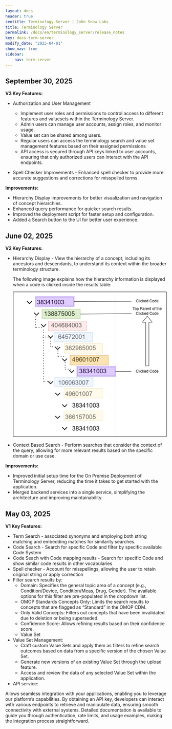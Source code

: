 ```yaml
---
layout: docs
header: true
seotitle: Terminology Server | John Snow Labs
title: Terminology Server 
permalink: /docs/en/terminology_server/release_notes
key: docs-term-server
modify_date: "2025-04-01"
show_nav: true
sidebar:
    nav: term-server
---
```

## September 30, 2025
**V3 Key Features:**

* Authorization and User Management 
    - Implement user roles and permissions to control access to different features and valuesets within the Terminology Server.
    - Admin users can manage user accounts, assign roles, and monitor usage.
    - Value set can be shared among users.
    - Regular users can access the terminology search and value set management features based on their assigned permissions
    - API access is secured through API keys linked to user accounts, ensuring that only authorized users can interact with the API endpoints.

* Spell Checker Improvements - Enhanced spell checker to provide more accurate suggestions and corrections for misspelled terms.

**Improvements:**

* Hierarchy Display improvements for better visualization and navigation of concept hierarchies.
* Enhanced query performance for quicker search results.
* Improved the deployment script for faster setup and configuration.
* Added a Search button to the UI for better user experience.

## June 02, 2025

**V2 Key Features:**

* Hierarchy Display - View the hierarchy of a concept, including its ancestors and descendants, to understand its context within the broader terminology structure.

  The following image explains how the hierarchy information is displayed when a code is clicked inside the results table:

  ![Screenshot of hierarchy](/assets/images/term_server/CodeHierarchy.png)
  
* Context Based Search - Perform searches that consider the context of the query, allowing for more relevant results based on the specific domain or use case.

**Improvements:** 
* Improved initial setup time for the On Premise Deployment of Terminology Server, reducing the time it takes to get started with the application.
* Merged backend services into a single service, simplifying the architecture and improving maintainability.


## May 03, 2025

**V1 Key Features:**
* Term Search - associated synonyms and employing both string matching and embedding matches for similarity searches.
* Code Search - Search for specific Code and filter by specific available Code System
* Code Seach with Code mapping results - Search for specific Code and show similar code results in other vocabularies 
* Spell checker - Account for misspellings, allowing the user to retain original string or apply correction
* Filter search results by:
    *  Domain: Specifies the general topic area of a concept (e.g., Condition/Device, Condition/Meas, Drug, Gender). The available options for this filter are pre-populated in the dropdown list.
    *  OMOP Standards Concepts Only: Limits the search results to concepts that are flagged as “Standard” in the OMOP CDM.
    *  Only Valid Concepts: Filters out concepts that have been invalidated due to deletion or being superseded.
    *  Confidence Score: Allows refining results based on their confidence score.
    *  Value Set
*  Value Set Management:
    * Craft custom Value Sets and apply them as filters to refine search outcomes based on data from a specific version of the chosen Value Set.
    * Generate new versions of an existing Value Set through the upload feature.
    * Access and review the data of any selected Value Set within the application.
*  API service: 

Allows seamless integration with your applications, enabling you to leverage our platform’s capabilities. By obtaining an API key, developers can interact with various endpoints to retrieve and manipulate data, ensuring smooth connectivity with external systems. Detailed documentation is available to guide you through authentication, rate limits, and usage examples, making the integration process straightforward.
